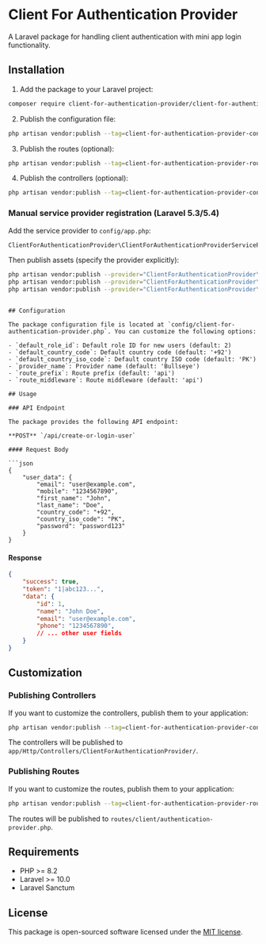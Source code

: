 # Client For Authentication Provider

A Laravel package for handling client authentication with mini app login functionality.

## Installation

1. Add the package to your Laravel project:

```bash
composer require client-for-authentication-provider/client-for-authentication-provider
```

2. Publish the configuration file:

```bash
php artisan vendor:publish --tag=client-for-authentication-provider-config
```

3. Publish the routes (optional):

```bash
php artisan vendor:publish --tag=client-for-authentication-provider-routes
```

4. Publish the controllers (optional):

```bash
php artisan vendor:publish --tag=client-for-authentication-provider-controllers
```


### Manual service provider registration (Laravel 5.3/5.4)

Add the service provider to `config/app.php`:

```php
ClientForAuthenticationProvider\ClientForAuthenticationProviderServiceProvider::class,
```

Then publish assets (specify the provider explicitly):

```bash
php artisan vendor:publish --provider="ClientForAuthenticationProvider\ClientForAuthenticationProviderServiceProvider" --tag=client-for-authentication-provider-config
php artisan vendor:publish --provider="ClientForAuthenticationProvider\ClientForAuthenticationProviderServiceProvider" --tag=client-for-authentication-provider-routes
php artisan vendor:publish --provider="ClientForAuthenticationProvider\ClientForAuthenticationProviderServiceProvider" --tag=client-for-authentication-provider-controllers
```
```

## Configuration

The package configuration file is located at `config/client-for-authentication-provider.php`. You can customize the following options:

- `default_role_id`: Default role ID for new users (default: 2)
- `default_country_code`: Default country code (default: '+92')
- `default_country_iso_code`: Default country ISO code (default: 'PK')
- `provider_name`: Provider name (default: 'Bullseye')
- `route_prefix`: Route prefix (default: 'api')
- `route_middleware`: Route middleware (default: 'api')

## Usage

### API Endpoint

The package provides the following API endpoint:

**POST** `/api/create-or-login-user`

#### Request Body

```json
{
    "user_data": {
        "email": "user@example.com",
        "mobile": "1234567890",
        "first_name": "John",
        "last_name": "Doe",
        "country_code": "+92",
        "country_iso_code": "PK",
        "password": "password123"
    }
}
```

#### Response

```json
{
    "success": true,
    "token": "1|abc123...",
    "data": {
        "id": 1,
        "name": "John Doe",
        "email": "user@example.com",
        "phone": "1234567890",
        // ... other user fields
    }
}
```

## Customization

### Publishing Controllers

If you want to customize the controllers, publish them to your application:

```bash
php artisan vendor:publish --tag=client-for-authentication-provider-controllers
```

The controllers will be published to `app/Http/Controllers/ClientForAuthenticationProvider/`.

### Publishing Routes

If you want to customize the routes, publish them to your application:

```bash
php artisan vendor:publish --tag=client-for-authentication-provider-routes
```

The routes will be published to `routes/client/authentication-provider.php`.

## Requirements

- PHP >= 8.2
- Laravel >= 10.0
- Laravel Sanctum

## License

This package is open-sourced software licensed under the [MIT license](https://opensource.org/licenses/MIT).
